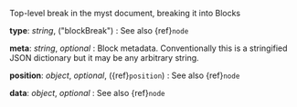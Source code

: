 Top-level break in the myst document, breaking it into Blocks

__type__: _string_, ("blockBreak")
: See also {ref}`node`

__meta__: _string_, _optional_
: Block metadata. Conventionally this is a stringified JSON dictionary but it may be any arbitrary string.

__position__: _object_, _optional_, ({ref}`position`)
: See also {ref}`node`

__data__: _object_, _optional_
: See also {ref}`node`

